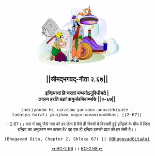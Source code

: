 <center><img src="../../asset/BG.png" alt="#API #bhagavadgitaapi #slok #nodejs #js #api #gitaapi #krishna #hinduism #vedic #ISKCON #shreemadbhagavadgita #technology"/>
<h2>||श्रीमद्‍भगवद्‍-गीता २.६७||</h2>
<h3>इन्द्रियाणां हि चरतां यन्मनोऽनुविधीयते |<br/>तदस्य हरति प्रज्ञां वायुर्नावमिवाम्भसि ||२-६७||</h3>
<pre>indriyāṇāṃ hi caratāṃ yanmano.anuvidhīyate .<br/>tadasya harati prajñāṃ vāyurnāvamivāmbhasi ||2-67||</pre>
<p>।।2.67।। जल में वायु जैसे नाव को हर लेता है वैसे ही विषयों में विरचती हुई इन्द्रियों के बीच में जिस इन्द्रिय का अनुकरण मन करता है? वह एक ही इन्द्रिय इसकी प्रज्ञा को हर लेती है।।</p>
<pre>(Bhagavad Gita, Chapter 2, Shloka 67) || <a href="https://twitter.com/bhagavadgitaapi">@BhagavadGitaApi</a></pre><a href="../../2/66">⏪  BG-2.66</a><b>        ।।        </b><a href="../../2/68">BG-2.68  ⏩</a></center>